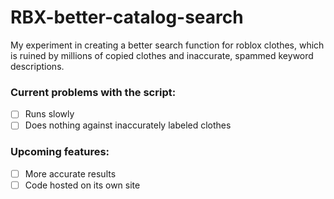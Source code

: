 # RBX-better-catalog-search
My experiment in creating a better search function for roblox clothes, which is ruined by millions of copied clothes and inaccurate, spammed keyword descriptions.

### Current problems with the script:
- [ ] Runs slowly
- [ ] Does nothing against inaccurately labeled clothes

### Upcoming features:
- [ ] More accurate results
- [ ] Code hosted on its own site
